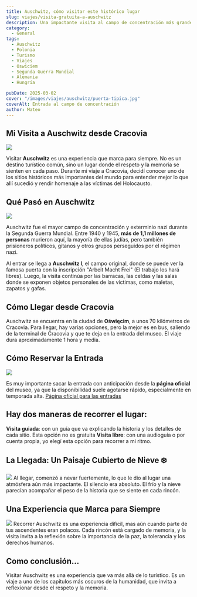 ```yaml
---
title: Auschwitz, cómo visitar este histórico lugar
slug: viajes/visita-gratuita-a-auschwitz
description: Una impactante visita al campo de concentración más grande de la historia.
category:
  - General
tags:
  - Auschwitz  
  - Polonia
  - Turismo
  - Viajes
  - Oswiciem
  - Segunda Guerra Mundial
  - Alemania
  - Hungría

pubDate: 2025-03-02
cover: "/images/viajes/auschwitz/puerta-tipica.jpg"
coverAlt: Entrada al campo de concentración
author: Mateo 
---
```


## Mi Visita a Auschwitz desde Cracovia
<img src="/images/viajes/auschwitz/entrada.jpg">

Visitar **Auschwitz** es una experiencia que marca para siempre. No es un destino turístico común, sino un lugar donde el respeto y la memoria se sienten en cada paso. Durante mi viaje a Cracovia, decidí conocer uno de los sitios históricos más importantes del mundo para entender mejor lo que allí sucedió y rendir homenaje a las víctimas del Holocausto.

## Qué Pasó en Auschwitz
<img src="/images/viajes/auschwitz/pijamas.jpg">

Auschwitz fue el mayor campo de concentración y exterminio nazi durante la Segunda Guerra Mundial. Entre 1940 y 1945, **más de 1,1 millones de personas** murieron aquí, la mayoría de ellas judías, pero también prisioneros políticos, gitanos y otros grupos perseguidos por el régimen nazi.

Al entrar se llega a **Auschwitz I**, el campo original, donde se puede ver la famosa puerta con la inscripción "Arbeit Macht Frei" (El trabajo los hará libres). Luego, la visita continúa por las barracas, las celdas y las salas donde se exponen objetos personales de las víctimas, como maletas, zapatos y gafas.

## Cómo Llegar desde Cracovia 
Auschwitz se encuentra en la ciudad de **Oświęcim**, a unos 70 kilómetros de Cracovia. Para llegar, hay varias opciones, pero la mejor es en bus, saliendo de la terminal de Cracovia y que te deja en la entrada del museo.
El viaje dura aproximadamente 1 hora y media.

## Cómo Reservar la Entrada 
<img src="/images/viajes/auschwitz/entrada2.jpg">

Es muy importante sacar la entrada con anticipación desde la **página oficial** del museo, ya que la disponibilidad suele agotarse rápido, especialmente en temporada alta.
<a href="https://visit.auschwitz.org/r" target="_blank" >Página oficial para las entradas
</a>

## Hay dos maneras de recorrer el lugar:

**Visita guiada**: con un guía que va explicando la historia y los detalles de cada sitio. Esta opción no es gratuita
**Visita libre**: con una audioguía o por cuenta propia, yo elegí esta opción para recorrer a mi ritmo.


## La Llegada: Un Paisaje Cubierto de Nieve ❄️
<img src="/images/viajes/auschwitz/dentro.jpg">
Al llegar, comenzó a nevar fuertemente, lo que le dio al lugar una atmósfera aún más impactante. El silencio era absoluto. El frío y la nieve parecían acompañar el peso de la historia que se siente en cada rincón.

## Una Experiencia que Marca para Siempre
<img src="/images/viajes/auschwitz/dentro2.jpg">
Recorrer Auschwitz es una experiencia difícil, mas aún cuando parte de tus ascendentes eran polacos. Cada rincón está cargado de memoria, y la visita invita a la reflexión sobre la importancia de la paz, la tolerancia y los derechos humanos.


## Como conclusión...
Visitar Auschwitz es una experiencia que va más allá de lo turístico. Es un viaje a uno de los capítulos más oscuros de la humanidad, que invita a reflexionar desde el respeto y la memoria.

